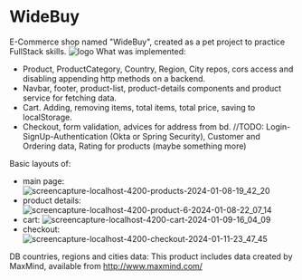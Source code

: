 # WideBuy
E-Commerce shop named "WideBuy", created as a pet project to practice FullStack skills.
![logo](https://github.com/K4chur/WideBuy/assets/51864946/126bfc3d-a002-4384-a3d5-ba5bc1c2c473)
What was implemented:
- Product, ProductCategory, Country, Region, City repos, cors access and disabling appending http methods on a backend.
- Navbar, footer, product-list, product-details components and product service for fetching data.
- Cart. Adding, removing items, total items, total price, saving to localStorage.
- Checkout, form validation, advices for address from bd.
//TODO: Login-SignUp-Authentication (Okta or Spring Security), Customer and Ordering data, Rating for products (maybe something more)

Basic layouts of:
- main page:
![screencapture-localhost-4200-products-2024-01-08-19_42_20](https://github.com/K4chur/WideBuy/assets/51864946/05d1f017-8b8f-4098-a049-5a9d3b5bea6e)
- product details:
![screencapture-localhost-4200-product-6-2024-01-08-22_07_14](https://github.com/K4chur/WideBuy/assets/51864946/14541a4a-c879-468d-be99-0b5c7a88c5b6)
- cart: 
![screencapture-localhost-4200-cart-2024-01-09-16_04_09](https://github.com/K4chur/WideBuy/assets/51864946/d55c3380-a32b-414e-8ce0-ab097732dae4)
- checkout:
![screencapture-localhost-4200-checkout-2024-01-11-23_47_45](https://github.com/K4chur/WideBuy/assets/51864946/34fb1070-653f-4a3d-813f-89e63fd7503c)

DB countries, regions and cities data: 
This product includes data created by MaxMind, available from http://www.maxmind.com/
